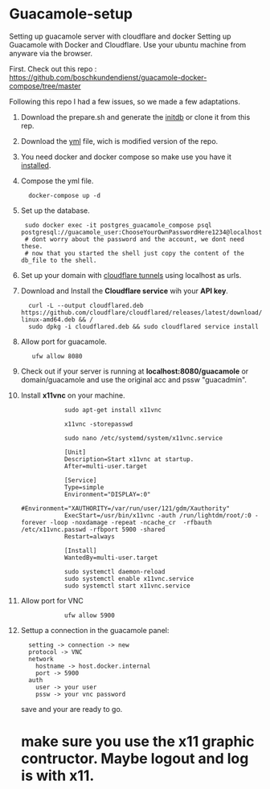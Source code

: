 # Guacamole-setup
Setting up guacamole server with cloudflare and docker
Setting up Guacamole with Docker and Cloudflare.
Use your ubuntu machine from anyware via the browser.

First. Check out this repo :
https://github.com/boschkundendienst/guacamole-docker-compose/tree/master

Following this repo I had a few issues, so we made a few adaptations.

1. Download the prepare.sh and generate the [initdb](/initdb.sql) or clone it from this rep.
2. Download the [yml](/docker-compose.yml) file, wich is modified version of the repo.
3. You need docker and docker compose so make use you have it [installed](https://docs.docker.com/engine/install/ubuntu/).
4. Compose the yml file.

         docker-compose up -d 
        
5. Set up the database.

        sudo docker exec -it postgres_guacamole_compose psql postgresql://guacamole_user:ChooseYourOwnPasswordHere1234@localhost/acamole_db
        # dont worry about the password and the account, we dont need these.
        # now that you started the shell just copy the content of the db_file to the shell.
        
6. Set up your domain with [cloudflare tunnels](https://www.cloudflare.com/products/tunnel/) using localhost as urls.
7. Download and Install the __Cloudflare service__ wih your __API key__.

         curl -L --output cloudflared.deb https://github.com/cloudflare/cloudflared/releases/latest/download/cloudflared-linux-amd64.deb && /
         sudo dpkg -i cloudflared.deb && sudo cloudflared service install 
        
8. Allow port for guacamole.

          ufw allow 8080
        
9. Check out if your server is running at __localhost:8080/guacamole__ or domain/guacamole and use the original acc and pssw "guacadmin".
10. Install __x11vnc__ on your machine.

                    sudo apt-get install x11vnc 

                    x11vnc -storepasswd 

                    sudo nano /etc/systemd/system/x11vnc.service 

                    [Unit]
                    Description=Start x11vnc at startup.
                    After=multi-user.target

                    [Service]
                    Type=simple
                    Environment="DISPLAY=:0"
                    #Environment="XAUTHORITY=/var/run/user/121/gdm/Xauthority"
                    ExecStart=/usr/bin/x11vnc -auth /run/lightdm/root/:0 -forever -loop -noxdamage -repeat -ncache_cr  -rfbauth /etc/x11vnc.passwd -rfbport 5900 -shared
                    Restart=always

                    [Install]
                    WantedBy=multi-user.target
                    
                    sudo systemctl daemon-reload 
                    sudo systemctl enable x11vnc.service 
                    sudo systemctl start x11vnc.service 

12. Allow port for VNC

                    ufw allow 5900    

13. Settup a connection in the guacamole panel:

          setting -> connection -> new
          protocol -> VNC
          network
            hostname -> host.docker.internal 
            port -> 5900
          auth
            user -> your user
            pssw -> your vnc password
    save and your are ready to go.
    # make sure you use the x11 graphic contructor. Maybe logout and log is with x11.     
